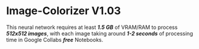 # Image-Colorizer V1.03

This neural network requires at least ***1.5 GB*** of VRAM/RAM to process ***512x512 images***, with each image taking around ***1-2 seconds*** of processing time in Google Collabs ***free*** Notebooks.
